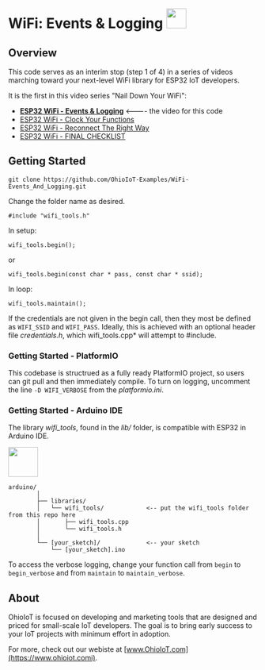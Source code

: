 # WiFi: Events & Logging <img src="https://www.ohioiot.com/images/logo.jpg" width=40px >


## Overview

This code serves as an interim stop (step 1 of 4) in a series of videos marching toward your next-level WiFi library for ESP32 IoT developers.  

It is the first in this video series "Nail Down Your WiFi":
- **[ESP32 WiFi - Events & Logging](https://ohioiot.com)** <---- the video for this code
- [ESP32 WiFi - Clock Your Functions](https://ohioiot.com)
- [ESP32 WiFi - Reconnect The Right Way](https://ohioiot.com)
- [ESP32 WiFi - FINAL CHECKLIST](https://ohioiot.com)


## Getting Started
`git clone https://github.com/OhioIoT-Examples/WiFi-Events_And_Logging.git`

Change the folder name as desired.

`#include "wifi_tools.h"`

In setup:

`wifi_tools.begin();`

or

`wifi_tools.begin(const char * pass, const char * ssid);`

In loop:

`wifi_tools.maintain();`

If the credentials are not given in the begin call, then they most be defined as `WIFI_SSID` and `WIFI_PASS`.  Ideally, this is achieved with an optional header file *credentials.h*, which wifi_tools.cpp* will attempt to #include.

### Getting Started - PlatformIO
This codebase is structrued as a fully ready PlatformIO project, so users can git pull and then immediately compile.
To turn on logging, uncomment the line `-D WIFI_VERBOSE` from the *platformio.ini*.


### Getting Started - Arduino IDE 

The library *wifi_tools*, found in the *lib/* folder, is compatible with ESP32 in Arduino IDE.

<image src="https://www.ohioiot.com/images/arduino_ide_friendly.png" width=60px ></image>

```
arduino/						
		│						
		├── libraries/        		
		│   └── wifi_tools/            <-- put the wifi_tools folder from this repo here
		│      	├── wifi_tools.cpp		
		│       └── wifi_tools.h 		
		│  	 								
		└── [your_sketch]/             <-- your sketch
			└── [your_sketch].ino		
```
To access the verbose logging, change your function call from `begin` to `begin_verbose` and from `maintain` to `maintain_verbose`.

## About

OhioIoT is focused on developing and marketing tools that are designed and priced for small-scale IoT developers.  The goal is to bring early success to your IoT projects with minimum effort in adoption.

For more, check out our webiste at [www.OhioIoT.com](https://www.ohioiot.comi).
